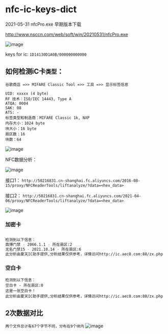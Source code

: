 # nfc-ic-keys-dict
 2021-05-31 nfcPro.exe 早期版本下载 

http://www.nsccn.com/web/soft/win/20210531/nfcPro.exe

![image](https://user-images.githubusercontent.com/16593068/171908353-736768cc-4e3c-465b-8d54-921a3175baf4.png)

keys for ic: `1D14130D1A0B/000000000000`

## 如何检测iC卡`类型`：

`谷歌商店 =>> MIFARE Classic Tool =>> 工具 =>> 显示标签信息`

```
UID: xxxxx (4 byte)
RF 技术：ISO/IEC 14443, Type A
ATQA: 0004
SAK: 08
ATS: - 
标签类型和制造商：MIFARE Classic 1k, NXP
内存大小：1024 byte
块大小：16 byte
扇区数：16
块数：64
```
![image](https://user-images.githubusercontent.com/16593068/171908148-b28c3a76-410b-48a2-a76d-25d121b38521.png)


NFC数据分析：

![image](https://user-images.githubusercontent.com/16593068/171986488-a067734e-0396-4c62-acdf-4acd42413de4.png)

接口1：
`http://50216831.cn-shanghai.fc.aliyuncs.com/2016-08-15/proxy/NFCReaderTools/liftanalyze/?data=<hex_data>`

接口2：
`http://50216831.cn-shanghai.fc.aliyuncs.com/2021-04-06/proxy/NFCReaderTools/liftanalyze/?data=<hex_data>`

![image](https://user-images.githubusercontent.com/16593068/171986435-8258a256-3a32-44be-bf21-68752de49d36.png)

### 加密卡
```bash

检测到以下信息：
鼎博门禁 - 2066.1.1 - 所在扇区:2
无名门禁15 - 2021.10.14 - 所在扇区:6
此分析由夏天IC助手提供,分析结果仅供参考，详情访问http://ic.aec8.com:88/zx.php
```

### 空白卡

```
检测到以下信息：
空白卡 - 所在扇区:0
这是一张空白卡！
此分析由夏天IC助手提供,分析结果仅供参考，详情访问http://ic.aec8.com:88/zx.php
```

## 2次数据对比

`两个文件总计有67个字节不同，分布在9个块内`
![image](https://user-images.githubusercontent.com/16593068/171986679-609f9dc1-1dce-4ca0-9609-f4469cddfe99.png)

